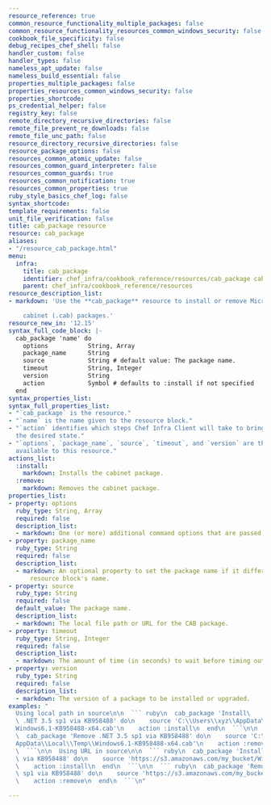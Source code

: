 ```yaml
---
resource_reference: true
common_resource_functionality_multiple_packages: false
common_resource_functionality_resources_common_windows_security: false
cookbook_file_specificity: false
debug_recipes_chef_shell: false
handler_custom: false
handler_types: false
nameless_apt_update: false
nameless_build_essential: false
properties_multiple_packages: false
properties_resources_common_windows_security: false
properties_shortcode: 
ps_credential_helper: false
registry_key: false
remote_directory_recursive_directories: false
remote_file_prevent_re_downloads: false
remote_file_unc_path: false
resource_directory_recursive_directories: false
resource_package_options: false
resources_common_atomic_update: false
resources_common_guard_interpreter: false
resources_common_guards: true
resources_common_notification: true
resources_common_properties: true
ruby_style_basics_chef_log: false
syntax_shortcode: 
template_requirements: false
unit_file_verification: false
title: cab_package resource
resource: cab_package
aliases:
- "/resource_cab_package.html"
menu:
  infra:
    title: cab_package
    identifier: chef_infra/cookbook_reference/resources/cab_package cab_package
    parent: chef_infra/cookbook_reference/resources
resource_description_list:
- markdown: 'Use the **cab_package** resource to install or remove Microsoft Windows

    cabinet (.cab) packages.'
resource_new_in: '12.15'
syntax_full_code_block: |-
  cab_package 'name' do
    options           String, Array
    package_name      String
    source            String # default value: The package name.
    timeout           String, Integer
    version           String
    action            Symbol # defaults to :install if not specified
  end
syntax_properties_list:
syntax_full_properties_list:
- "`cab_package` is the resource."
- "`name` is the name given to the resource block."
- "`action` identifies which steps Chef Infra Client will take to bring the node into
  the desired state."
- "`options`, `package_name`, `source`, `timeout`, and `version` are the properties
  available to this resource."
actions_list:
  :install:
    markdown: Installs the cabinet package.
  :remove:
    markdown: Removes the cabinet package.
properties_list:
- property: options
  ruby_type: String, Array
  required: false
  description_list:
  - markdown: One (or more) additional command options that are passed to the command.
- property: package_name
  ruby_type: String
  required: false
  description_list:
  - markdown: An optional property to set the package name if it differs from the
      resource block's name.
- property: source
  ruby_type: String
  required: false
  default_value: The package name.
  description_list:
  - markdown: The local file path or URL for the CAB package.
- property: timeout
  ruby_type: String, Integer
  required: false
  description_list:
  - markdown: The amount of time (in seconds) to wait before timing out.
- property: version
  ruby_type: String
  required: false
  description_list:
  - markdown: The version of a package to be installed or upgraded.
examples: "
  Using local path in source\n\n  ``` ruby\n  cab_package 'Install\
  \ .NET 3.5 sp1 via KB958488' do\n    source 'C:\\Users\\xyz\\AppData\\Local\\Temp\\\
  Windows6.1-KB958488-x64.cab'\n    action :install\n  end\n  ```\n\n  ``` ruby\n\
  \  cab_package 'Remove .NET 3.5 sp1 via KB958488' do\n    source 'C:\\Users\\xyz\\\
  AppData\\Local\\Temp\\Windows6.1-KB958488-x64.cab'\n    action :remove\n  end\n\
  \  ```\n\n  Using URL in source\n\n  ``` ruby\n  cab_package 'Install .NET 3.5 sp1\
  \ via KB958488' do\n    source 'https://s3.amazonaws.com/my_bucket/Windows6.1-KB958488-x64.cab'\n\
  \    action :install\n  end\n  ```\n\n  ``` ruby\n  cab_package 'Remove .NET 3.5\
  \ sp1 via KB958488' do\n    source 'https://s3.amazonaws.com/my_bucket/Temp\\Windows6.1-KB958488-x64.cab'\n\
  \    action :remove\n  end\n  ```\n"

---
```

